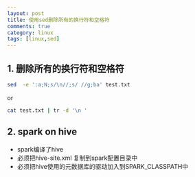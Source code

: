 ```yaml
---
layout: post
title: 使用sed删除所有的换行符和空格符
comments: true
category: linux
tags: [linux,sed]
---
```


## 1. 删除所有的换行符和空格符

```bash
sed  -e ':a;N;s/\n//;s/ //g;ba' test.txt
```
or

```bash
cat test.txt | tr -d '\n '
```

## 2. spark on hive

* spark编译了hive
* 必须把hive-site.xml 复制到spark配置目录中
* 必须把hive使用的元数据库的驱动加入到SPARK_CLASSPATH中
